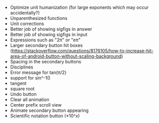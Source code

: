 - Optimize unit humanization (for large exponents which may occur accidentally?)
- Unparenthesized functions
- Unit corrections
- Better job of showing sigfigs in answer
- Better job of showing sigfigs in input
- Expressions such as "2π" or "eπ"
- Larger secondary button hit boxes (https://stackoverflow.com/questions/8176105/how-to-increase-hit-area-of-android-button-without-scaling-background)
- Spacing in the secondary buttons
- Disciplines
- Error message for tan(π/2)
- support for sin^-1()
- tangent
- square root
- Undo button
- Clear all animation
- Center prefix scroll view
- Animate secondary button appearing
- Scientific notation button (*10^x)